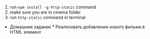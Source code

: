 1. run `npm install -g http-static` command
2. make sure you are in cinema folder
3. run `http-static` command in terminal

* Домашнее задание *
Реализовать добавление нового фильма в HTML элемент